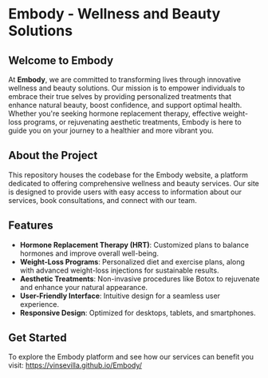 # Embody - Wellness and Beauty Solutions

## Welcome to Embody

At **Embody**, we are committed to transforming lives through innovative wellness and beauty solutions. Our mission is to empower individuals to embrace their true selves by providing personalized treatments that enhance natural beauty, boost confidence, and support optimal health. Whether you're seeking hormone replacement therapy, effective weight-loss programs, or rejuvenating aesthetic treatments, Embody is here to guide you on your journey to a healthier and more vibrant you.

## About the Project

This repository houses the codebase for the Embody website, a platform dedicated to offering comprehensive wellness and beauty services. Our site is designed to provide users with easy access to information about our services, book consultations, and connect with our team.

## Features

- **Hormone Replacement Therapy (HRT)**: Customized plans to balance hormones and improve overall well-being.
- **Weight-Loss Programs**: Personalized diet and exercise plans, along with advanced weight-loss injections for sustainable results.
- **Aesthetic Treatments**: Non-invasive procedures like Botox to rejuvenate and enhance your natural appearance.
- **User-Friendly Interface**: Intuitive design for a seamless user experience.
- **Responsive Design**: Optimized for desktops, tablets, and smartphones.

## Get Started

To explore the Embody platform and see how our services can benefit you visit: https://vinsevilla.github.io/Embody/
